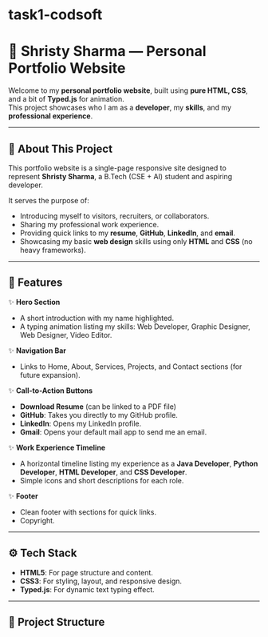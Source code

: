 # task1-codsoft

# 🌟 Shristy Sharma — Personal Portfolio Website

Welcome to my **personal portfolio website**, built using **pure HTML, CSS**, and a bit of **Typed.js** for animation.  
This project showcases who I am as a **developer**, my **skills**, and my **professional experience**.

---

## 📌 **About This Project**

This portfolio website is a single-page responsive site designed to represent **Shristy Sharma**, a B.Tech (CSE + AI) student and aspiring developer.

It serves the purpose of:
- Introducing myself to visitors, recruiters, or collaborators.
- Sharing my professional work experience.
- Providing quick links to my **resume**, **GitHub**, **LinkedIn**, and **email**.
- Showcasing my basic **web design** skills using only **HTML** and **CSS** (no heavy frameworks).

---

## 🎨 **Features**

✨ **Hero Section**
- A short introduction with my name highlighted.
- A typing animation listing my skills: Web Developer, Graphic Designer, Web Designer, Video Editor.

✨ **Navigation Bar**
- Links to Home, About, Services, Projects, and Contact sections (for future expansion).

✨ **Call-to-Action Buttons**
- **Download Resume** (can be linked to a PDF file)
- **GitHub**: Takes you directly to my GitHub profile.
- **LinkedIn**: Opens my LinkedIn profile.
- **Gmail**: Opens your default mail app to send me an email.

✨ **Work Experience Timeline**
- A horizontal timeline listing my experience as a **Java Developer**, **Python Developer**, **HTML Developer**, and **CSS Developer**.
- Simple icons and short descriptions for each role.

✨ **Footer**
- Clean footer with sections for quick links.
- Copyright.

---

## ⚙️ **Tech Stack**

- **HTML5**: For page structure and content.
- **CSS3**: For styling, layout, and responsive design.
- **Typed.js**: For dynamic text typing effect.

---

## 📂 **Project Structure**

